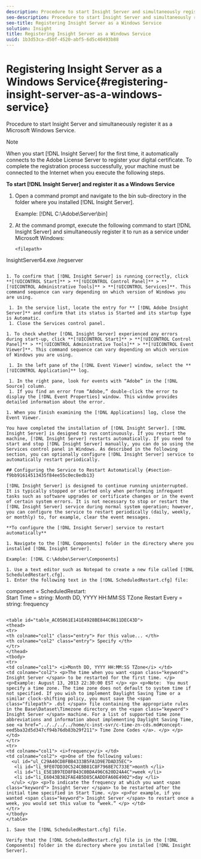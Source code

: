 ```yaml
---
description: Procedure to start Insight Server and simultaneously register it as a Microsoft Windows Service.
seo-description: Procedure to start Insight Server and simultaneously register it as a Microsoft Windows Service.
seo-title: Registering Insight Server as a Windows Service
solution: Insight
title: Registering Insight Server as a Windows Service
uuid: 1b3d53ca-d50f-4520-abf5-6d5c40493b88
---
```


# Registering Insight Server as a Windows Service{#registering-insight-server-as-a-windows-service}

Procedure to start Insight Server and simultaneously register it as a Microsoft Windows Service.

>[!NOTE]
>
>When you start [!DNL Insight Server] for the first time, it automatically connects to the Adobe License Server to register your digital certificate. To complete the registration process successfully, your machine must be connected to the Internet when you execute the following steps.

**To start [!DNL Insight Server] and register it as a Windows Service**

1. Open a command prompt and navigate to the bin sub-directory in the folder where you installed [!DNL Insight Server].

   Example: [!DNL C:\Adobe\Server\bin] 

1. At the command prompt, execute the following command to start [!DNL Insight Server] and simultaneously register it to run as a service under Microsoft Windows:

   ```
   <filepath>
  InsightServer64.exe /regserver 
</filepath>
   ```

1. To confirm that [!DNL Insight Server] is running correctly, click **[!UICONTROL Start]** > **[!UICONTROL Control Panel]** > **[!UICONTROL Administrative Tools]** > **[!UICONTROL Services]**. This command sequence can vary depending on which version of Windows you are using.

    1. In the service list, locate the entry for ** [!DNL Adobe Insight Server]** and confirm that its status is Started and its startup type is Automatic. 
    1. Close the Services control panel.

1. To check whether [!DNL Insight Server] experienced any errors during start-up, click **[!UICONTROL Start]** > **[!UICONTROL Control Panel]** > **[!UICONTROL Administrative Tools]** > **[!UICONTROL Event Viewer]**. This command sequence can vary depending on which version of Windows you are using.

    1. In the left pane of the [!DNL Event Viewer] window, select the **[!UICONTROL Application]** log. 
    
    1. In the right pane, look for events with “Adobe” in the [!DNL Source] column. 
    1. If you find an error from “Adobe,” double-click the error to display the [!DNL Event Properties] window. This window provides detailed information about the error.

1. When you finish examining the [!DNL Applications] log, close the Event Viewer.

You have completed the installation of [!DNL Insight Server]. [!DNL Insight Server] is designed to run continuously. If you restart the machine, [!DNL Insight Server] restarts automatically. If you need to start and stop [!DNL Insight Server] manually, you can do so using the Services control panel in Windows. As described in the following section, you can optionally configure [!DNL Insight Server] service to automatically restart periodically.

## Configuring the Service to Restart Automatically {#section-f9bb91614513435f84ee55c0ec8edb13}

[!DNL Insight Server] is designed to continue running uninterrupted. It is typically stopped or started only when performing infrequent tasks such as software upgrades or certificate changes or in the event of certain system errors. It is not necessary to stop or restart the [!DNL Insight Server] service during normal system operation; however, you can configure the service to restart periodically (daily, weekly, or monthly) to, for example, clear the event messages.

**To configure the [!DNL Insight Server] service to restart automatically**

1. Navigate to the [!DNL Components] folder in the directory where you installed [!DNL Insight Server].

   Example: [!DNL C:\Adobe\Server\Components] 

1. Use a text editor such as Notepad to create a new file called [!DNL ScheduledRestart.cfg]. 
1. Enter the following text in the [!DNL ScheduledRestart.cfg] file: 

   ```
   component = ScheduledRestart:  
     Start Time = string: Month DD, YYYY HH:MM:SS TZone 
     Restart Every = string: frequency
   ```

<table id="table_AC05861E141E4928BE844C8611DEC43D"> 
 <thead> 
  <tr> 
   <th colname="col1" class="entry"> For this value... </th> 
   <th colname="col2" class="entry"> Specify </th> 
  </tr> 
 </thead>
 <tbody> 
  <tr> 
   <td colname="col1"> <i>Month DD, YYYY HH:MM:SS TZone</i> </td> 
   <td colname="col2"> <p>The time when you want <span class="keyword"> Insight Server </span> to be restarted for the first time. </p> <p>Example: August 13, 2013 22:30:00 EST </p> <p> <p>Note:  You must specify a time zone. The time zone does not default to system time if not specified. If you wish to implement Daylight Saving Time or a similar clock-shifting policy, you must save the <span class="filepath"> .dst </span> file containing the appropriate rules in the Base\Dataset\Timezone directory on the <span class="keyword"> Insight Server </span> machine. For a list of supported time zone abbreviations and information about implementing Daylight Saving Time, see <a href="../../../../home/c-inst-svr/c-time-zn-cds.md#concept-eed5ba32d5d347cf94b76db83b29f211"> Time Zone Codes </a>. </p> </p> </td> 
  </tr> 
  <tr> 
   <td colname="col1"> <i>frequency</i> </td> 
   <td colname="col2"> <p>One of the following values: 
     <ul id="ul_C29A40CD8FBB4333B5FA1D9E7DAD35EC"> 
      <li id="li_9FE07DD30C524CBB81C8F7968E7C733E">month </li> 
      <li id="li_E5E1B97ED8FB43C0BDA496C620D24A4C">week </li> 
      <li id="li_E6043B382FAE4B5D85CAADDFA60E4902">day </li> 
     </ul> </p> <p>To indicate the frequency at which you want <span class="keyword"> Insight Server </span> to be restarted after the initial time specified in Start Time. </p> <p>For example, if you wanted <span class="keyword"> Insight Server </span> to restart once a week, you would set this value to “week.” </p> </td> 
  </tr> 
 </tbody> 
</table>

1. Save the [!DNL ScheduledRestart.cfg] file.

   Verify that the [!DNL ScheduledRestart.cfg] file is in the [!DNL Components] folder in the directory where you installed [!DNL Insight Server].

